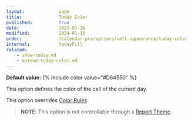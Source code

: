 ```yaml
---
layout:             page
title:              Today Color
published:          true
date:               2022-07-26
modified:           2024-01-15
order:              /calendar-pro/options/cell-appearance/today-color
internal:           todayFill
related:
    - show-today.md
    - extend-today-color.md
---
```

**Default value:** {% include color value="#D64550" %}

This option defines the color of the cell of the current day. 

This option overrides [Color Rules](../../features/color-rules.md).

> **NOTE**: This option is not controllable through a [Report Theme](../../features/themes.md).